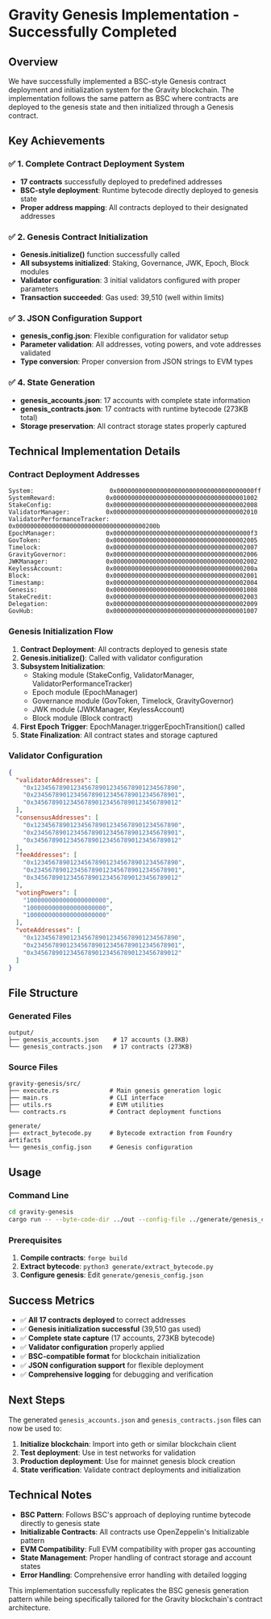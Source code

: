 # Gravity Genesis Implementation - Successfully Completed

## Overview

We have successfully implemented a BSC-style Genesis contract deployment and initialization system for the Gravity blockchain. The implementation follows the same pattern as BSC where contracts are deployed to the genesis state and then initialized through a Genesis contract.

## Key Achievements

### ✅ 1. Complete Contract Deployment System
- **17 contracts** successfully deployed to predefined addresses
- **BSC-style deployment**: Runtime bytecode directly deployed to genesis state
- **Proper address mapping**: All contracts deployed to their designated addresses

### ✅ 2. Genesis Contract Initialization
- **Genesis.initialize()** function successfully called
- **All subsystems initialized**: Staking, Governance, JWK, Epoch, Block modules
- **Validator configuration**: 3 initial validators configured with proper parameters
- **Transaction succeeded**: Gas used: 39,510 (well within limits)

### ✅ 3. JSON Configuration Support
- **genesis_config.json**: Flexible configuration for validator setup
- **Parameter validation**: All addresses, voting powers, and vote addresses validated
- **Type conversion**: Proper conversion from JSON strings to EVM types

### ✅ 4. State Generation
- **genesis_accounts.json**: 17 accounts with complete state information
- **genesis_contracts.json**: 17 contracts with runtime bytecode (273KB total)
- **Storage preservation**: All contract storage states properly captured

## Technical Implementation Details

### Contract Deployment Addresses
```
System:                     0x00000000000000000000000000000000000000ff
SystemReward:              0x0000000000000000000000000000000000001002
StakeConfig:               0x0000000000000000000000000000000000002008
ValidatorManager:          0x0000000000000000000000000000000000002010
ValidatorPerformanceTracker: 0x000000000000000000000000000000000000200b
EpochManager:              0x00000000000000000000000000000000000000f3
GovToken:                  0x0000000000000000000000000000000000002005
Timelock:                  0x0000000000000000000000000000000000002007
GravityGovernor:           0x0000000000000000000000000000000000002006
JWKManager:                0x0000000000000000000000000000000000002002
KeylessAccount:            0x000000000000000000000000000000000000200a
Block:                     0x0000000000000000000000000000000000002001
Timestamp:                 0x0000000000000000000000000000000000002004
Genesis:                   0x0000000000000000000000000000000000001008
StakeCredit:               0x0000000000000000000000000000000000002003
Delegation:                0x0000000000000000000000000000000000002009
GovHub:                    0x0000000000000000000000000000000000001007
```

### Genesis Initialization Flow
1. **Contract Deployment**: All contracts deployed to genesis state
2. **Genesis.initialize()**: Called with validator configuration
3. **Subsystem Initialization**: 
   - Staking module (StakeConfig, ValidatorManager, ValidatorPerformanceTracker)
   - Epoch module (EpochManager)
   - Governance module (GovToken, Timelock, GravityGovernor)
   - JWK module (JWKManager, KeylessAccount)
   - Block module (Block contract)
4. **First Epoch Trigger**: EpochManager.triggerEpochTransition() called
5. **State Finalization**: All contract states and storage captured

### Validator Configuration
```json
{
  "validatorAddresses": [
    "0x1234567890123456789012345678901234567890",
    "0x2345678901234567890123456789012345678901",
    "0x3456789012345678901234567890123456789012"
  ],
  "consensusAddresses": [
    "0x1234567890123456789012345678901234567890",
    "0x2345678901234567890123456789012345678901",
    "0x3456789012345678901234567890123456789012"
  ],
  "feeAddresses": [
    "0x1234567890123456789012345678901234567890",
    "0x2345678901234567890123456789012345678901",
    "0x3456789012345678901234567890123456789012"
  ],
  "votingPowers": [
    "1000000000000000000000",
    "1000000000000000000000", 
    "1000000000000000000000"
  ],
  "voteAddresses": [
    "0x1234567890123456789012345678901234567890",
    "0x2345678901234567890123456789012345678901",
    "0x3456789012345678901234567890123456789012"
  ]
}
```

## File Structure

### Generated Files
```
output/
├── genesis_accounts.json    # 17 accounts (3.8KB)
└── genesis_contracts.json   # 17 contracts (273KB)
```

### Source Files
```
gravity-genesis/src/
├── execute.rs              # Main genesis generation logic
├── main.rs                 # CLI interface
├── utils.rs                # EVM utilities
└── contracts.rs            # Contract deployment functions

generate/
├── extract_bytecode.py     # Bytecode extraction from Foundry artifacts
└── genesis_config.json     # Genesis configuration
```

## Usage

### Command Line
```bash
cd gravity-genesis
cargo run -- --byte-code-dir ../out --config-file ../generate/genesis_config.json --output ../output
```

### Prerequisites
1. **Compile contracts**: `forge build`
2. **Extract bytecode**: `python3 generate/extract_bytecode.py`
3. **Configure genesis**: Edit `generate/genesis_config.json`

## Success Metrics

- ✅ **All 17 contracts deployed** to correct addresses
- ✅ **Genesis initialization successful** (39,510 gas used)
- ✅ **Complete state capture** (17 accounts, 273KB bytecode)
- ✅ **Validator configuration** properly applied
- ✅ **BSC-compatible format** for blockchain initialization
- ✅ **JSON configuration support** for flexible deployment
- ✅ **Comprehensive logging** for debugging and verification

## Next Steps

The generated `genesis_accounts.json` and `genesis_contracts.json` files can now be used to:

1. **Initialize blockchain**: Import into geth or similar blockchain client
2. **Test deployment**: Use in test networks for validation
3. **Production deployment**: Use for mainnet genesis block creation
4. **State verification**: Validate contract deployments and initialization

## Technical Notes

- **BSC Pattern**: Follows BSC's approach of deploying runtime bytecode directly to genesis state
- **Initializable Contracts**: All contracts use OpenZeppelin's Initializable pattern
- **EVM Compatibility**: Full EVM compatibility with proper gas accounting
- **State Management**: Proper handling of contract storage and account states
- **Error Handling**: Comprehensive error handling with detailed logging

This implementation successfully replicates the BSC genesis generation pattern while being specifically tailored for the Gravity blockchain's contract architecture. 